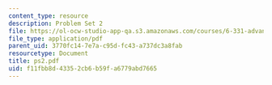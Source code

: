 ```yaml
---
content_type: resource
description: Problem Set 2
file: https://ol-ocw-studio-app-qa.s3.amazonaws.com/courses/6-331-advanced-circuit-techniques-spring-2002/f11fbb8d43352cb6b59fa6779abd7665_ps2.pdf
file_type: application/pdf
parent_uid: 3770fc14-7e7a-c95d-fc43-a737dc3a8fab
resourcetype: Document
title: ps2.pdf
uid: f11fbb8d-4335-2cb6-b59f-a6779abd7665
---
```

